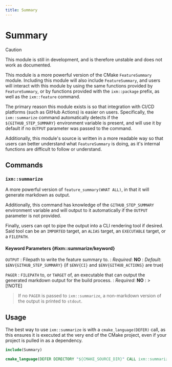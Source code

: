 ```yaml
---
title: Summary
---
```


# Summary

> [!CAUTION]
> This module is still in development, and is therefore unstable and does not
> work as documented.

This module is a more powerful version of the CMake `FeatureSummary` module.
Including this module will also include `FeatureSummary`, and users will
interact with this module by using the same functions provided by
`FeatureSummary`, or by functions provided with the `ixm::package` prefix, as
well as the `ixm::feature` command.

The primary reason this module exists is so that integration with CI/CD
platforms (such as GitHub Actions) is easier on users. Specifically, the
`ixm::summarize` command automatically detects if the `${GITHUB_STEP_SUMMARY}`
environment variable is present, and will use it by default if no `OUTPUT`
parameter was passed to the command.

Additionally, this module's source is written in a more readable way so that
users can better understand what `FeatureSummary` is doing, as it's internal
functions are difficult to follow or understand.

## Commands

### `ixm::summarize`

A more powerful version of `feature_summary(WHAT ALL)`, in that it will generate markdown as output.

Additionally, this command has knowledge of the `GITHUB_STEP_SUMMARY` environment variable and will output to it automatically if the `OUTPUT` parameter is not provided.

Finally, users can opt to pipe the output into a CLI rendering tool if desired.
Said tool can be an `IMPORTED` target, an `ALIAS` target, an `EXECUTABLE`
target, or a `FILEPATH`.

#### Keyword Parameters {#ixm::summarize/keyword}

`OUTPUT`
: Filepath to write the feature summary to.
: *Required*: **NO**
: *Default*: `$ENV{GITHUB_STEP_SUMMARY}` (if `$ENV{CI}` and
  `$ENV{GITHUB_ACTIONS}` are true)

`PAGER`
: `FILEPATH` to, or `TARGET` of, an executable that can output the generated
  markdown output for the build process.
: *Required*: **NO**
: > [!NOTE]
  > If no `PAGER` is passed to `ixm::summarize`, a non-markdown version of the
  > output is printed to `stdout`.

## Usage

The best way to use `ixm::summarize` is with a `cmake_language(DEFER)` call, as
this ensures it is executed at the very end of the CMake project, even if your
project is pulled in as a dependency.

```cmake
include(Summary)

cmake_language(DEFER DIRECTORY "${CMAKE_SOURCE_DIR}" CALL ixm::summarize)
```
